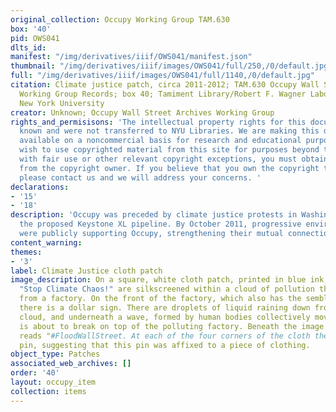 ```yaml
---
original_collection: Occupy Working Group TAM.630
box: '40'
pid: OWS041
dlts_id:
manifest: "/img/derivatives/iiif/OWS041/manifest.json"
thumbnail: "/img/derivatives/iiif/images/OWS041/full/250,/0/default.jpg"
full: "/img/derivatives/iiif/images/OWS041/full/1140,/0/default.jpg"
citation: Climate justice patch, circa 2011-2012; TAM.630 Occupy Wall Street Archives
  Working Group Records; box 40; Tamiment Library/Robert F. Wagner Labor Archives,
  New York University
creator: Unknown; Occupy Wall Street Archives Working Group
rights_and_permisisons: 'The intellectual property rights for this document are not
  known and were not transferred to NYU Libraries. We are making this document publicly
  available on a noncommercial basis for research and educational purposes. If you
  wish to use copyrighted material from this site for purposes beyond those in accordance
  with fair use or other relevant copyright exceptions, you must obtain permission
  from the copyright owner. If you believe that you own the copyright to this document,
  please contact us and we will address your concerns. '
declarations:
- '15'
- '18'
description: 'Occupy was preceded by climate justice protests in Washington against
  the proposed Keystone XL pipeline. By October 2011, progressive environmental groups
  were publicly supporting Occupy, strengthening their mutual connections and aims. '
content_warning:
themes:
- '3'
label: Climate Justice cloth patch
image_description: On a square, white cloth patch, printed in blue ink, the words
  "Stop Climate Chaos!" are silkscreened within a cloud of pollution that pours out
  from a factory. On the front of the factory, which also has the semblance of a bank,
  there is a dollar sign. There are droplets of liquid raining down from the pollution
  cloud, and underneath a wave, formed by human bodies collectively moving together,
  is about to break on top of the polluting factory. Beneath the image is text that
  reads "#FloodWallStreet. At each of the four corners of the cloth there is a safety
  pin, suggesting that this pin was affixed to a piece of clothing.
object_type: Patches
associated_web_archives: []
order: '40'
layout: occupy_item
collection: items
---
```

